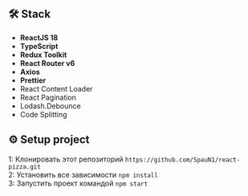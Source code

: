 ## 🛠 Stack

- **ReactJS 18**
- **TypeScript**
- **Redux Toolkit**
- **React Router v6**
- **Axios**
- **Prettier**
- React Content Loader
- React Pagination
- Lodash.Debounce
- Code Splitting

## ⚙️ Setup project
1:  Клонировать этот репозиторий ```https://github.com/SpauN1/react-pizza.git```  
2:  Установить все зависимости ```npm install```  
3:  Запустить проект командой ```npm start``` 
